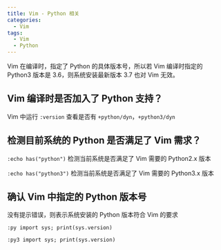 ```yaml
---
title: Vim - Python 相关
categories:
  - Vim
tags:
  - Vim
  - Python
---
```


Vim 在编译时，指定了 Python 的具体版本号，所以若 Vim 编译时指定的 Python3 版本是 3.6，则系统安装最新版本 3.7 也对 Vim 无效。

<!--more-->

## Vim 编译时是否加入了 Python 支持？

Vim 中运行 `:version` 查看是否有 `+python/dyn`，`+python3/dyn`

## 检测目前系统的 Python 是否满足了 Vim 需求？

`:echo has("python")` 检测当前系统是否满足了 Vim 需要的 Python2.x 版本

`:echo has("python3")` 检测当前系统是否满足了 Vim 需要的 Python3.x 版本

## 确认 Vim 中指定的 Python 版本号

没有提示错误，则表示系统安装的 Python 版本符合 Vim 的要求

`:py import sys; print(sys.version)`

`:py3 import sys; print(sys.version)`

